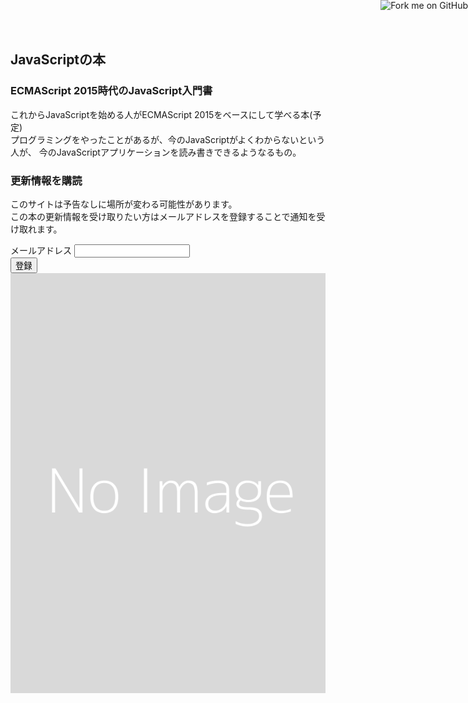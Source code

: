 <link rel="stylesheet" type="text/css" href="./source/landing/css/bootstrap.min.css" />
<link rel="stylesheet" type="text/css" href="./source/landing/css/style.css" />
<!-- Main container -->
<div class="page-container">
<div class="row main" id="js-main">
    <a href="https://github.com/asciidwango/js-primer"><img style="position: absolute; top: 0; right: 0; border: 0; z-index:100;" src="https://s3.amazonaws.com/github/ribbons/forkme_right_darkblue_121621.png" alt="Fork me on GitHub"></a>
    <div class="col-sm-8">
        <h2 class="mg-lg">
            JavaScriptの本
        </h2>
        <h3 class="mg-sm">
            <span class="fa fa-book"></span>ECMAScript 2015時代のJavaScript入門書
        </h3>
        <p class="mg-lg">
            これからJavaScriptを始める人がECMAScript 2015をベースにして学べる本(予定)<br />
            プログラミングをやったことがあるが、今のJavaScriptがよくわからないという人が、
            今のJavaScriptアプリケーションを読み書きできるようなるもの。
        </p>
        <form action="//github.us13.list-manage.com/subscribe/post?u=fc41e11a2b9dc6f05350e0de0&amp;id=7ab1594ae8" method="post" id="js_mail_form" novalidate class="mail-form" target="_blank">
            <h3 class="mg-sm">
                <span class="fa fa-star"></span>更新情報を購読
            </h3>
            <p class="mg-lg">
                このサイトは予告なしに場所が変わる可能性があります。<br />
                この本の更新情報を受け取りたい方はメールアドレスを登録することで通知を受け取れます。
            </p>
            <div class="form-group">
                <label>
                    メールアドレス
                </label>
                <input id="email" class="form-control" name="EMAIL" type="email" required />
            </div>
            <button class="bloc-button btn btn-d btn-lg btn-block" type="submit">
                登録
            </button>
        </form>
    </div>
    <div class="col-sm-4">
        <img src="./source/landing/img/cover.png" alt="Cover Image" class="img-responsive hidden-xs" />
    </div>
</div>
</div>